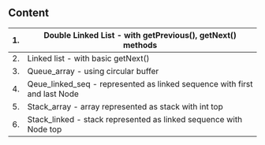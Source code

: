 <h2> Content</h2>

| 1. | Double Linked List - with getPrevious(), getNext() methods |
| -- | ------------- |
| 2. | Linked list - with basic getNext() |
| 3. | Queue_array - using circular buffer |
| 4. | Qeue_linked_seq - represented as linked sequence with first and last Node |
| 5. | Stack_array - array represented as stack with int top |
| 6. | Stack_linked - stack represented as linked sequence with Node top
